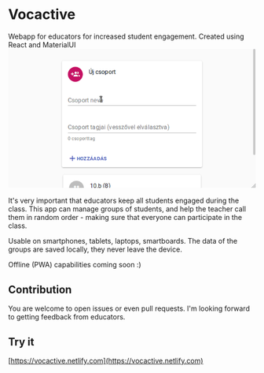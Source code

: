 # Vocactive
Webapp for educators for increased student engagement. Created using React and MaterialUI
![Demo](https://raw.githubusercontent.com/AndrasGardos/Vocactive/master/demo.gif)

It's very important that educators keep all students engaged during the class. This app can manage groups of students, and help the teacher call them in random order - making sure that everyone can participate in the class. 

Usable on smartphones, tablets, laptops, smartboards. The data of the groups are saved locally, they never leave the device.

Offline (PWA) capabilities coming soon :)

## Contribution
You are welcome to open issues or even pull requests. I'm looking forward to getting feedback from educators.


## Try it
[https://vocactive.netlify.com](https://vocactive.netlify.com)

